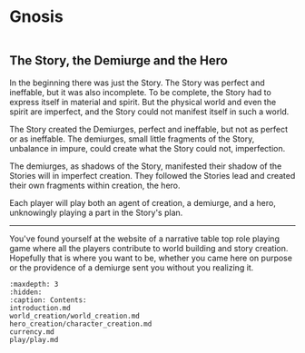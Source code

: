 # Gnosis 

```{image} _static/cover.png
```

## The Story, the Demiurge and the Hero

In the beginning there was just the Story. The Story
was perfect and ineffable, but it was also
incomplete. To be complete, the Story had to express
itself in material and spirit. But the physical world
and even the spirit are imperfect, and the Story could 
not manifest itself in such a world.

The Story created the
Demiurges, perfect and ineffable, but not as perfect or as ineffable. 
The demiurges, small little fragments of the Story, unbalance in impure, 
could create what the Story could not, imperfection.

The demiurges, as shadows of the Story, manifested their 
shadow of the Stories will in imperfect creation.
They followed the Stories lead and created their
own fragments within creation, the hero. 

Each player will play both an agent of creation, a
demiurge, and a hero, unknowingly playing a part in the 
Story's plan.

---

You've found yourself at the website of a narrative table top role playing game
where all the players contribute to world building and story creation. 
Hopefully that is where you want to be, whether you came here on purpose or 
the providence of a demiurge sent you without you realizing it. 







```{toctree}
:maxdepth: 3
:hidden: 
:caption: Contents:
introduction.md
world_creation/world_creation.md
hero_creation/character_creation.md
currency.md
play/play.md
```

